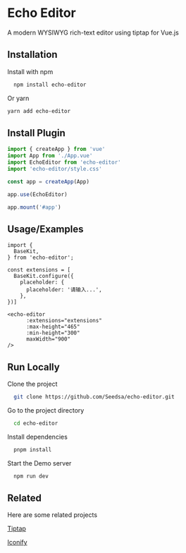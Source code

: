# Echo Editor

A modern WYSIWYG rich-text editor using tiptap for Vue.js

## Installation

Install with npm

```bash
  npm install echo-editor
```

Or yarn

```bash
yarn add echo-editor
```

## Install Plugin

```javascript
import { createApp } from 'vue'
import App from './App.vue'
import EchoEditor from 'echo-editor'
import 'echo-editor/style.css'

const app = createApp(App)

app.use(EchoEditor)

app.mount('#app')
```

## Usage/Examples

```
import {
  BaseKit,
} from 'echo-editor';

const extensions = [
  BaseKit.configure({
    placeholder: {
      placeholder: '请输入...',
    },
})]

<echo-editor
      :extensions="extensions"
      :max-height="465"
      :min-height="300"
      maxWidth="900"
/>
```

## Run Locally

Clone the project

```bash
  git clone https://github.com/Seedsa/echo-editor.git
```

Go to the project directory

```bash
  cd echo-editor
```

Install dependencies

```bash
  pnpm install
```

Start the Demo server

```bash
  npm run dev
```

## Related

Here are some related projects

[Tiptap](https://tiptap.dev)

[Iconify](https://icon-sets.iconify.design)
